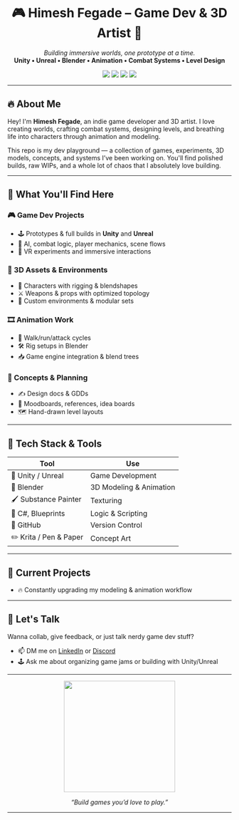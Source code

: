 <h1 align="center">🎮 Himesh Fegade – Game Dev & 3D Artist 🎨</h1>
<p align="center">
  <i>Building immersive worlds, one prototype at a time.</i><br>
  <b>Unity • Unreal • Blender • Animation • Combat Systems • Level Design</b>
</p>

<p align="center">
  <img src="https://img.shields.io/badge/Engine-Unity-black?style=for-the-badge&logo=unity" />  
  <img src="https://img.shields.io/badge/Engine-Unreal%20Engine-000?style=for-the-badge&logo=unrealengine" />  
  <img src="https://img.shields.io/badge/3D-Blender-orange?style=for-the-badge&logo=blender" />  
  <img src="https://img.shields.io/badge/Code-C%23-blue?style=for-the-badge&logo=csharp" />  
</p>

---

## 🔥 About Me

Hey! I'm **Himesh Fegade**, an indie game developer and 3D artist. I love creating worlds, crafting combat systems, designing levels, and breathing life into characters through animation and modeling.

This repo is my dev playground — a collection of games, experiments, 3D models, concepts, and systems I’ve been working on. You'll find polished builds, raw WIPs, and a whole lot of chaos that I absolutely love building.

---

## 🚀 What You'll Find Here

### 🎮 Game Dev Projects
- 🕹️ Prototypes & full builds in **Unity** and **Unreal**
- 🧠 AI, combat logic, player mechanics, scene flows
- 🔁 VR experiments and immersive interactions

### 🧱 3D Assets & Environments
- 👤 Characters with rigging & blendshapes
- ⚔️ Weapons & props with optimized topology
- 🌲 Custom environments & modular sets

### 🎞️ Animation Work
- 👣 Walk/run/attack cycles
- 🛠️ Rig setups in Blender
- 📥 Game engine integration & blend trees

### 📒 Concepts & Planning
- ✍️ Design docs & GDDs
- 📸 Moodboards, references, idea boards
- 🗺️ Hand-drawn level layouts

---

## 🧰 Tech Stack & Tools

| Tool | Use |
|------|-----|
| 🔧 Unity / Unreal | Game Development |
| 🧱 Blender | 3D Modeling & Animation |
| 🖌️ Substance Painter | Texturing |
| 🧠 C#, Blueprints | Logic & Scripting |
| 🐙 GitHub | Version Control |
| ✏️ Krita / Pen & Paper | Concept Art |

---

## 🎯 Current Projects

- 🔥 Constantly upgrading my modeling & animation workflow

---

## 💬 Let's Talk

Wanna collab, give feedback, or just talk nerdy game dev stuff?

- 📫 DM me on [LinkedIn](https://www.linkedin.com/in/himeshpfegade/) or [Discord](https://discord.com/channels/himesh9689_)
- 🕹️ Ask me about organizing game jams or building with Unity/Unreal

---

<p align="center">
  <img src="https://media.giphy.com/media/xTiIzJSKB4l7xTouE8/giphy.gif" width="250"/>
</p>

<p align="center">
  <i>“Build games you’d love to play.”</i>
</p>

---


